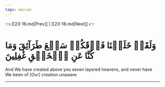 ```yaml
---
tags: meccan
---
```


👈 [[23-16.md|Prev]] | [[23-18.md|Next]] 👉

# وَلَقَدۡ خَلَقۡنَا فَوۡقَكُمۡ سَبۡعَ طَرَآئِقَ وَمَا كُنَّا عَنِ ٱلۡخَلۡقِ غَٰفِلِينَ

And We have created above you seven layered heavens, and never have We been of [Our] creation unaware

---

